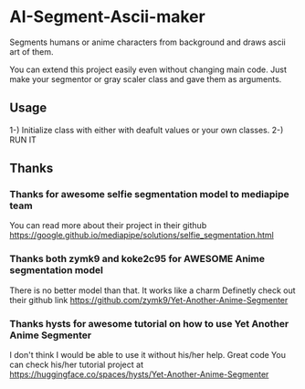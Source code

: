# AI-Segment-Ascii-maker
Segments humans or anime characters from background and draws ascii art of them.

You can extend this project easily even without changing main code. Just make your segmentor or gray scaler class and gave them as arguments.

## Usage
1-) Initialize class with either with deafult values or your own classes. 
2-) RUN IT

## Thanks
### Thanks for awesome selfie segmentation model to mediapipe team
You can read more about their project in their github
https://google.github.io/mediapipe/solutions/selfie_segmentation.html

### Thanks both zymk9 and koke2c95 for AWESOME Anime segmentation model
There is no better model than that. It works like a charm
Definetly check out their github link
https://github.com/zymk9/Yet-Another-Anime-Segmenter

### Thanks hysts for awesome tutorial on how to use Yet Another Anime Segmenter
I don't think I would be able to use it without his/her help. Great code
You can check his/her tutorial project at
https://huggingface.co/spaces/hysts/Yet-Another-Anime-Segmenter
